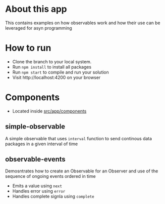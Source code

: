 # About this app

This contains examples on how observables work and how their use can be leveraged for asyn programming

# How to run
- Clone the branch to your local system.
- Run `npm install` to install all packages
- Run `npm start` to compile and run your solution
- Visit http://localhost:4200 on your browser

# Components
- Located inside [src/app/components](https://github.com/RaviSankarRao/Observables-RxJs/tree/master/src/app/components)
## simple-observable
A simple observable that uses `interval` function to send continous data packages in a given interval of time

## observable-events
Demosntrates how to create an Observable for an Observer and use of the sequence of ongoing events ordered in time
- Emits a value using `next`
- Handles error using `error`
- Handles complete signla using `complete`
